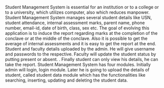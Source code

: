 Student Management System is essential for an institution or to a college or to a university, which utilizes computer, also which reduces manpower. Student Management System manages several student details like USN, student attendance, internal assessment marks, parent name, phone number, email-id, date of birth, class, sex etc. The goal of evolving this application is to induce the report regarding marks at the completion of the conclave or at the middle of the conclave. Also it is possible to get the average of internal assessments and it is easy to get the report at the end. Student and faculty details uploaded by the admin. He will give username and passwords to the respective. Faculty will update the student status by putting present or absent. . Finally student can only view his details, he can take the report. Student Management System has four modules. Initially admin will login, login module. Later he is going to upload the details of student, called student data module which has the functionalities like searching, inserting, updating and deleting the student data.
